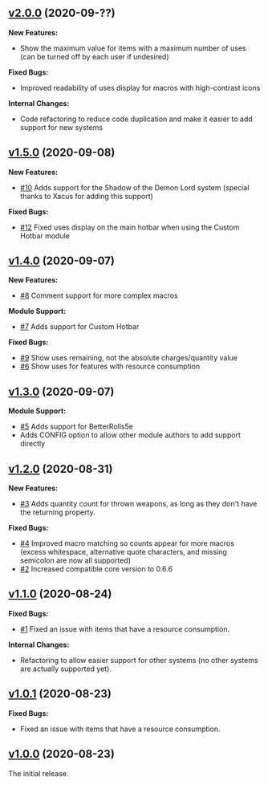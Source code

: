 ## [v2.0.0](https://github.com/illandril/FoundryVTT-hotbar-uses/releases/tag/v2.0.0) (2020-09-??)
**New Features:**
* Show the maximum value for items with a maximum number of uses (can be turned off by each user if undesired)

**Fixed Bugs:**
* Improved readability of uses display for macros with high-contrast icons

**Internal Changes:**
* Code refactoring to reduce code duplication and make it easier to add support for new systems

## [v1.5.0](https://github.com/illandril/FoundryVTT-hotbar-uses/releases/tag/v1.5.0) (2020-09-08)
**New Features:**
* [\#10](https://github.com/illandril/FoundryVTT-hotbar-uses/issues/10) Adds support for the Shadow of the Demon Lord system (special thanks to Xacus for adding this support)

**Fixed Bugs:**
* [\#12](https://github.com/illandril/FoundryVTT-hotbar-uses/issues/12) Fixed uses display on the main hotbar when using the Custom Hotbar module

## [v1.4.0](https://github.com/illandril/FoundryVTT-hotbar-uses/releases/tag/v1.4.0) (2020-09-07)
**New Features:**
* [\#8](https://github.com/illandril/FoundryVTT-hotbar-uses/issues/8) Comment support for more complex macros

**Module Support:**
* [\#7](https://github.com/illandril/FoundryVTT-hotbar-uses/issues/7) Adds support for Custom Hotbar

**Fixed Bugs:**
* [\#9](https://github.com/illandril/FoundryVTT-hotbar-uses/issues/9) Show uses remaining, not the absolute charges/quantity value
* [\#6](https://github.com/illandril/FoundryVTT-hotbar-uses/issues/6) Show uses for features with resource consumption

## [v1.3.0](https://github.com/illandril/FoundryVTT-hotbar-uses/releases/tag/v1.3.0) (2020-09-07)
**Module Support:**
* [\#5](https://github.com/illandril/FoundryVTT-hotbar-uses/issues/5) Adds support for BetterRolls5e
* Adds CONFIG option to allow other module authors to add support directly

## [v1.2.0](https://github.com/illandril/FoundryVTT-hotbar-uses/releases/tag/v1.2.0) (2020-08-31)
**New Features:**
* [\#3](https://github.com/illandril/FoundryVTT-hotbar-uses/issues/3) Adds quantity count for thrown weapons, as long as they don't have the returning property.

**Fixed Bugs:**
* [\#4](https://github.com/illandril/FoundryVTT-hotbar-uses/issues/4) Improved macro matching so counts appear for more macros (excess whitespace, alternative quote characters, and missing semicolon are now all supported)
* [\#2](https://github.com/illandril/FoundryVTT-hotbar-uses/issues/2) Increased compatible core version to 0.6.6

## [v1.1.0](https://github.com/illandril/FoundryVTT-hotbar-uses/releases/tag/v1.1.0) (2020-08-24)
**Fixed Bugs:**
* [\#1](https://github.com/illandril/FoundryVTT-hotbar-uses/issues/1) Fixed an issue with items that have a resource consumption.

**Internal Changes:**
* Refactoring to allow easier support for other systems (no other systems are actually supported yet).

## [v1.0.1](https://github.com/illandril/FoundryVTT-hotbar-uses/releases/tag/v1.0.1) (2020-08-23)
**Fixed Bugs:**
* Fixed an issue with items that have a resource consumption.

## [v1.0.0](https://github.com/illandril/FoundryVTT-hotbar-uses/releases/tag/v1.0.0) (2020-08-23)
The initial release.
